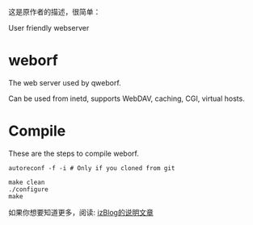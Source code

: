这是原作者的描述，很简单：

User friendly webserver

weborf
======
The web server used by qweborf.

Can be used from inetd, supports WebDAV, caching, CGI, virtual hosts.


Compile
=======

These are the steps to compile weborf.

```
autoreconf -f -i # Only if you cloned from git

make clean
./configure
make
```

如果你想要知道更多，阅读: [izBlog的说明文章](https://hi.imzlh.top/2024/03/31.cgi "izBlog文章")